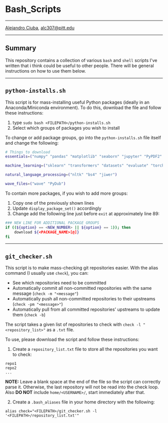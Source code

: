 # Bash_Scripts
***
[Alejandro Ciuba](https://alejandrociuba.github.io), alc307@pitt.edu
***
## Summary
This repository contains a collection of various `bash` and `shell` scripts I've written that i think could be useful to other people. There will be general instructions on how to use them below.
***
## `python-installs.sh`
This script is for mass-installing useful Python packages (ideally in an Anaconda/Miniconda environment). To do this, download the file and follow these instructions:

1. type `sudo bash <FILEPATH>/python-installs.sh`
2. Select which groups of packages you wish to install

To change or add package groups, go into the `python-installs.sh` file itself and change the following:

```bash
# Things to download
essentials=("numpy" "pandas" "matplotlib" "seaborn" "jupyter" "PyPDF2" "requests")

machine_learning=("sklearn" "transformers" "datasets" "evaluate" "torchmetrics")

natural_language_processing=("nltk" "bs4" "jiwer")

wave_files=("wave" "PyDub")
```

To contain more packages, if you wish to add more groups:

1. Copy one of the previously shown lines
2. Update `display_package_set()` accordingly
3. Change add the following line just before `exit` at approximately line 89:
```bash
### NEW LINE FOR ADDITIONAL PACKAGE GROUPS
if ((${option} == <NEW_NUMBER> || ${option} == 1)); then
    download ${<PACKAGE_NAME>[@]}
fi
```
***
## `git_checker.sh`
This script is to make mass-checking git repositories easier. With the alias command (I usually use `check`), you can:
- See which repositories need to be committed
- Automatically commit all non-committed repositories with the same message (`check -m "<message"`)
- Automatically push all non-committed repositories to their upstreams (`check -pm "<message>"`)
- Automatically pull from all committed repositories' upstreams to update them (`check -b`)

The script takes a given list of repositories to check with `check -l "<repository_list>"` as a `.txt` file.

To use, please download the script and follow these instructions:

1. Create a `repository_list.txt` file to store all the repositories you want to check:
```
repo1 
repo2
...

```
**NOTE:** Leave a blank space at the end of the file so the script can correctly parse it. Otherwise, the last repository will not be read into the check loop. Also **DO NOT** include `home/<USERNAME>/`, start immediately after that.

2. Create a `.bash_aliases` file in your home directory with the following:
```text
alias check="<FILEPATH>/git_checker.sh -l '<FILEPATH>/repository_list.txt'"
```
